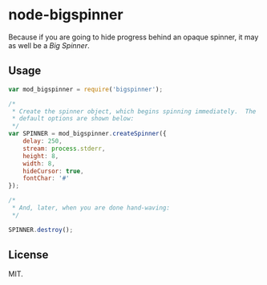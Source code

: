 # node-bigspinner

Because if you are going to hide progress behind an opaque spinner, it
may as well be a _Big Spinner_.

## Usage

```javascript
var mod_bigspinner = require('bigspinner');

/*
 * Create the spinner object, which begins spinning immediately.  The
 * default options are shown below:
 */
var SPINNER = mod_bigspinner.createSpinner({
    delay: 250,
    stream: process.stderr,
    height: 8,
    width: 8,
    hideCursor: true,
    fontChar: '#'
});

/*
 * And, later, when you are done hand-waving:
 */

SPINNER.destroy();
```

## License

MIT.
